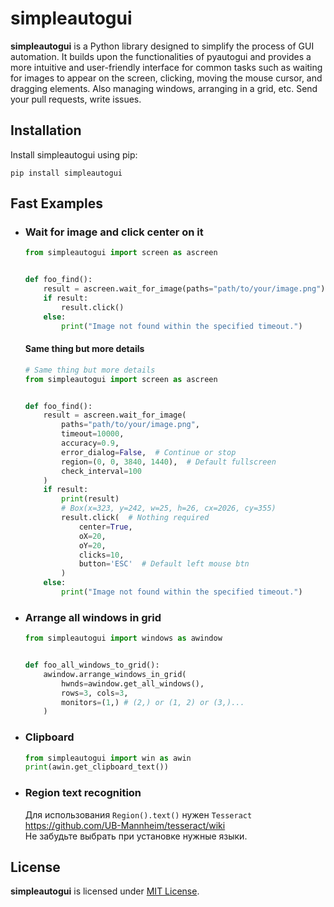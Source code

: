 # simpleautogui
**simpleautogui** is a Python library designed to 
simplify the process of GUI automation. It builds 
upon the functionalities of pyautogui and provides 
a more intuitive and user-friendly interface for 
common tasks such as waiting for images to appear 
on the screen, clicking, moving the mouse cursor,
and dragging elements. Also managing windows, 
arranging in a grid, etc. Send your pull requests, 
write issues.

## Installation
Install simpleautogui using pip:
```shell
pip install simpleautogui
```

## Fast Examples
* ### Wait for image and click center on it
    ```python
    from simpleautogui import screen as ascreen
    
    
    def foo_find():
        result = ascreen.wait_for_image(paths="path/to/your/image.png")
        if result:
            result.click()
        else:
            print("Image not found within the specified timeout.")
    
    ```
    #### Same thing but more details

    ```python
    # Same thing but more details
    from simpleautogui import screen as ascreen
    
    
    def foo_find():
        result = ascreen.wait_for_image(
            paths="path/to/your/image.png",
            timeout=10000,
            accuracy=0.9,
            error_dialog=False,  # Continue or stop
            region=(0, 0, 3840, 1440),  # Default fullscreen
            check_interval=100
        )
        if result:
            print(result)
            # Box(x=323, y=242, w=25, h=26, cx=2026, cy=355)
            result.click(  # Nothing required
                center=True,
                oX=20,
                oY=20,
                clicks=10,
                button='ESC'  # Default left mouse btn
            )
        else:
            print("Image not found within the specified timeout.")
    
    ```
* ### Arrange all windows in grid
    ```python
    from simpleautogui import windows as awindow
    
    
    def foo_all_windows_to_grid():
        awindow.arrange_windows_in_grid(
            hwnds=awindow.get_all_windows(),
            rows=3, cols=3,
            monitors=(1,) # (2,) or (1, 2) or (3,)...
        )
    ```
* ### Clipboard
    ```python
    from simpleautogui import win as awin
    print(awin.get_clipboard_text())
    ```

* ### Region text recognition
    Для использования `Region().text()` нужен `Tesseract`<br>
    https://github.com/UB-Mannheim/tesseract/wiki <br>
    Не забудьте выбрать при установке нужные языки.

## License
**simpleautogui** is licensed under [MIT License](LICENSE).